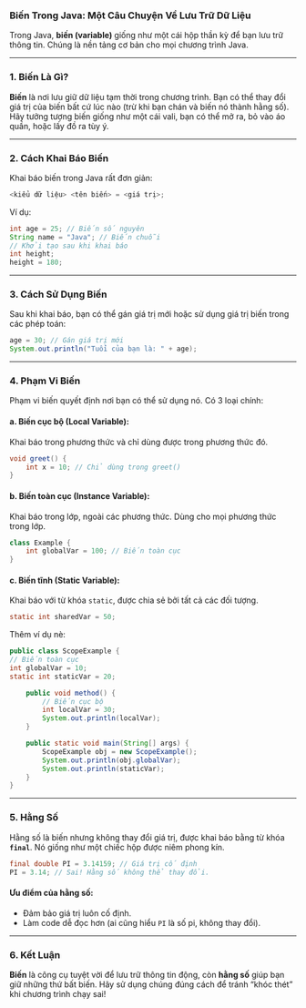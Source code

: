 ### **Biến Trong Java: Một Câu Chuyện Về Lưu Trữ Dữ Liệu**

Trong Java, **biến (variable)** giống như một cái hộp thần kỳ để bạn lưu trữ thông tin. Chúng là nền tảng cơ bản cho mọi chương trình Java.

---

### **1. Biến Là Gì?**

**Biến** là nơi lưu giữ dữ liệu tạm thời trong chương trình. Bạn có thể thay đổi giá trị của biến bất cứ lúc nào (trừ khi bạn chán và biến nó thành hằng số). Hãy tưởng tượng biến giống như một cái vali, bạn có thể mở ra, bỏ vào áo quần, hoặc lấy đồ ra tùy ý.

---

### **2. Cách Khai Báo Biến**

Khai báo biến trong Java rất đơn giản:
```java
<kiểu dữ liệu> <tên biến> = <giá trị>;
```

Ví dụ:
```java
int age = 25; // Biến số nguyên
String name = "Java"; // Biến chuỗi
// Khởi tạo sau khi khai báo
int height;
height = 180;
```
---

### **3. Cách Sử Dụng Biến**

Sau khi khai báo, bạn có thể gán giá trị mới hoặc sử dụng giá trị biến trong các phép toán:
```java
age = 30; // Gán giá trị mới
System.out.println("Tuổi của bạn là: " + age);
```

---

### **4. Phạm Vi Biến**

Phạm vi biến quyết định nơi bạn có thể sử dụng nó. Có 3 loại chính:

#### **a. Biến cục bộ (Local Variable):**
Khai báo trong phương thức và chỉ dùng được trong phương thức đó.
```java
void greet() {
    int x = 10; // Chỉ dùng trong greet()
}
```

#### **b. Biến toàn cục (Instance Variable):**
Khai báo trong lớp, ngoài các phương thức. Dùng cho mọi phương thức trong lớp.
```java
class Example {
    int globalVar = 100; // Biến toàn cục
}
```

#### **c. Biến tĩnh (Static Variable):**
Khai báo với từ khóa `static`, được chia sẻ bởi tất cả các đối tượng.
```java
static int sharedVar = 50;
```
Thêm ví dụ nè:
```java
public class ScopeExample {
// Biến toàn cục
int globalVar = 10;
static int staticVar = 20;

    public void method() {
        // Biến cục bộ
        int localVar = 30;
        System.out.println(localVar);
    }

    public static void main(String[] args) {
        ScopeExample obj = new ScopeExample();
        System.out.println(obj.globalVar);
        System.out.println(staticVar);
    }
}
```
---

### **5. Hằng Số**

Hằng số là biến nhưng không thay đổi giá trị, được khai báo bằng từ khóa **`final`**. Nó giống như một chiếc hộp được niêm phong kín.
```java
final double PI = 3.14159; // Giá trị cố định
PI = 3.14; // Sai! Hằng số không thể thay đổi.
```

#### **Ưu điểm của hằng số:**
- Đảm bảo giá trị luôn cố định.
- Làm code dễ đọc hơn (ai cũng hiểu `PI` là số pi, không thay đổi).

---

### **6. Kết Luận**

**Biến** là công cụ tuyệt vời để lưu trữ thông tin động, còn **hằng số** giúp bạn giữ những thứ bất biến. Hãy sử dụng chúng đúng cách để tránh “khóc thét” khi chương trình chạy sai!
